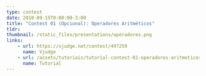 ```yaml
---
type: contest
date: 2018-09-15T0:00:00-3:00
title: "Contest 01 (Opcional): Operadores Aritméticos"
tldr: 
thumbnail: /static_files/presentations/operadores.png
links: 
    - url: https://vjudge.net/contest/497259
      name: Vjudge
    - url: /assets/tutoriais/tutorial-contest-01-operadores-aritmeticos.pdf
      name: Tutorial 
---
```

